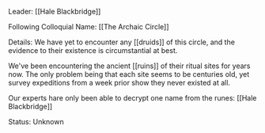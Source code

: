 Leader: [[Hale Blackbridge]]

Following Colloquial Name:
[[The Archaic Circle]]

Details:
We have yet to encounter any [[druids]] of this circle, and the evidence to their existence is circumstantial at best.

We've been encountering the ancient [[ruins]] of their ritual sites for years now. The only problem being that each site seems to be centuries old, yet survey expeditions from a week prior show they never existed at all.

Our experts hare only been able to decrypt one name from the runes: [[Hale Blackbridge]] 

Status:
Unknown